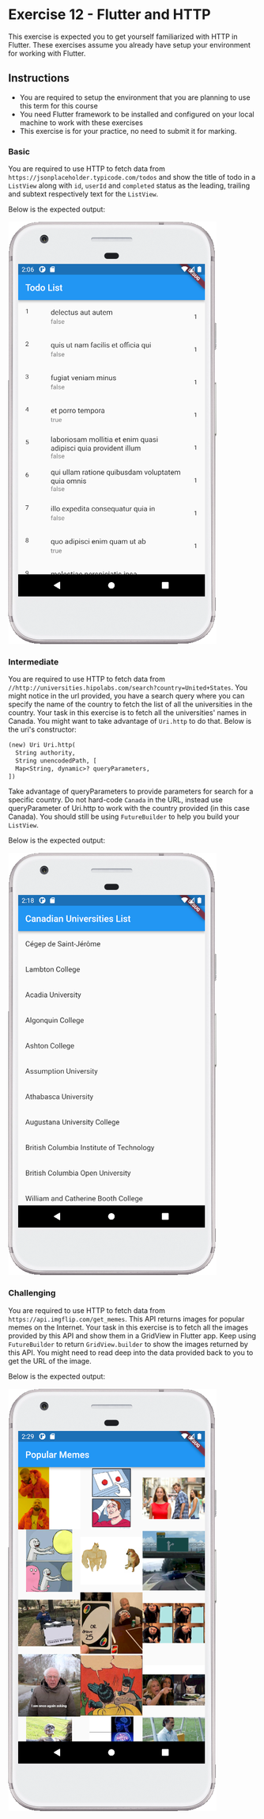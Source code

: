 # Exercise 12 - Flutter and HTTP
This exercise is expected you to get yourself familiarized with HTTP in Flutter. These exercises assume you already have setup your environment for working with Flutter.

## Instructions
* You are required to setup the environment that you are planning to use this term for this course
* You need Flutter framework to be installed and configured on your local machine to work with these exercises
* This exercise is for your practice, no need to submit it for marking.

### Basic
You are required to use HTTP to fetch data from `https://jsonplaceholder.typicode.com/todos` and show the title of todo in a `ListView` along with `id`, `userId` and `completed` status as the leading, trailing and subtext respectively text for the `ListView`. 

Below is the expected output: <br />     
![Intermediate](https://github.com/csci-4100u/Exercises/blob/a4f4e491dcff89c4e34dd0e2b97b42ed0c14c2ce/Exercise%2012/images/Mobile_Device_Http_Basic.PNG) &nbsp; &nbsp; &nbsp;  <br />


### Intermediate
You are required to use HTTP to fetch data from `//http://universities.hipolabs.com/search?country=United+States`. You might notice in the url provided, you have a search query where you can specify the name of the country to fetch the list of all the universities in the country. Your task in this exercise is to fetch all the universities' names in Canada. You might want to take advantage of `Uri.http` to do that. Below is the uri's constructor:

```
(new) Uri Uri.http(
  String authority,
  String unencodedPath, [
  Map<String, dynamic>? queryParameters,
])
```

Take advantage of queryParameters to provide parameters for search for a specific country. Do not hard-code `Canada` in the URL, instead use queryParameter of Uri.http to work with the country provided (in this case Canada). You should still be using `FutureBuilder` to help you build your `ListView`.

Below is the expected output: <br />     
![Intermediate](https://github.com/csci-4100u/Exercises/blob/15ac01576d7e657601ab321019af1241ba9a03d6/Exercise%2012/images/Mobile_Device_Http_Intermediate.PNG) &nbsp; &nbsp; &nbsp;  <br />


### Challenging
You are required to use HTTP to fetch data from `https://api.imgflip.com/get_memes`. This API returns images for popular memes on the Internet. Your task in this exercise is to fetch all the images provided by this API and show them in a GridView in Flutter app. Keep using `FutureBuilder` to return `GridView.builder` to show the images returned by this API. You might need to read deep into the data provided back to you to get the URL of the image.

Below is the expected output: <br />     
![Intermediate](https://github.com/csci-4100u/Exercises/blob/85117ff7298a1c4581d5f2bfff85be9afadd72fc/Exercise%2012/images/Mobile_Device_Http_Challenging.PNG) &nbsp; &nbsp; &nbsp;  <br />
